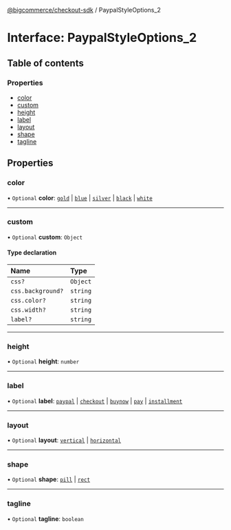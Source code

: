 [@bigcommerce/checkout-sdk](../README.md) / PaypalStyleOptions_2

# Interface: PaypalStyleOptions\_2

## Table of contents

### Properties

- [color](PaypalStyleOptions_2.md#color)
- [custom](PaypalStyleOptions_2.md#custom)
- [height](PaypalStyleOptions_2.md#height)
- [label](PaypalStyleOptions_2.md#label)
- [layout](PaypalStyleOptions_2.md#layout)
- [shape](PaypalStyleOptions_2.md#shape)
- [tagline](PaypalStyleOptions_2.md#tagline)

## Properties

### color

• `Optional` **color**: [`gold`](../enums/PaypalStyleButtonColor.md#gold) \| [`blue`](../enums/PaypalStyleButtonColor.md#blue) \| [`silver`](../enums/PaypalStyleButtonColor.md#silver) \| [`black`](../enums/PaypalStyleButtonColor.md#black) \| [`white`](../enums/PaypalStyleButtonColor.md#white)

___

### custom

• `Optional` **custom**: `Object`

#### Type declaration

| Name | Type |
| :------ | :------ |
| `css?` | `Object` |
| `css.background?` | `string` |
| `css.color?` | `string` |
| `css.width?` | `string` |
| `label?` | `string` |

___

### height

• `Optional` **height**: `number`

___

### label

• `Optional` **label**: [`paypal`](../enums/PaypalStyleButtonLabel.md#paypal) \| [`checkout`](../enums/PaypalStyleButtonLabel.md#checkout) \| [`buynow`](../enums/PaypalStyleButtonLabel.md#buynow) \| [`pay`](../enums/PaypalStyleButtonLabel.md#pay) \| [`installment`](../enums/PaypalStyleButtonLabel.md#installment)

___

### layout

• `Optional` **layout**: [`vertical`](../enums/PaypalStyleButtonLayout.md#vertical) \| [`horizontal`](../enums/PaypalStyleButtonLayout.md#horizontal)

___

### shape

• `Optional` **shape**: [`pill`](../enums/PaypalStyleButtonShape.md#pill) \| [`rect`](../enums/PaypalStyleButtonShape.md#rect)

___

### tagline

• `Optional` **tagline**: `boolean`
